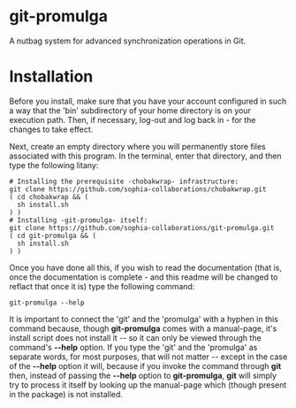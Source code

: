 # git-promulga
A nutbag system for advanced synchronization operations in Git.

# Installation
Before you install, make sure that you have your account configured
in such a way that the 'bin' subdirectory of your home directory
is on your execution path. Then, if necessary, log-out and log
back in - for the changes to take effect.

Next, create an empty directory where you will permanently store
files associated with this program.
In the terminal, enter that directory, and then type
the following litany:

    # Installing the prerequisite -chobakwrap- infrastructure:
    git clone https://github.com/sophia-collaborations/chobakwrap.git
    ( cd chobakwrap && (
      sh install.sh
    ) )
    # Installing -git-promulga- itself:
    git clone https://github.com/sophia-collaborations/git-promulga.git
    ( cd git-promulga && (
      sh install.sh
    ) )

Once you have done all this, if you wish to read the documentation
(that is, once the documentation is complete - and this readme
will be changed to reflact that once it is)
type the following command:

    git-promulga --help

It is important to connect the 'git' and the 'promulga' with a hyphen
in this command because, though __git-promulga__ comes with
a manual-page, it's install script does not install it -- so it
can only be viewed through the command's __--help__ option.
If you type the 'git' and the 'promulga' as separate words,
for most purposes, that will not matter -- except in the case
of the __--help__ option it will, because if you invoke the
command through __git__ then, instead of passing the __--help__
option to __git-promulga__, __git__ will simply try to process
it itself by looking up the manual-page which (though present
in the package) is not installed.

